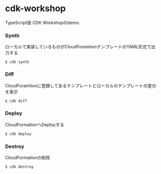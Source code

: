 # cdk-workshop
TypeScript版 CDK Workshopのdemo.

### Synth
ローカルで実装しているものがCloudForamtionテンプレートのYAML形式で出力する
```
$ cdk synth
```

### Diff
CloudForamtionに登録してあるテンプレートとローカルのテンプレートの差分を表示
```sh
$ cdk diff
```

### Deploy
CloudFormationへDeployする
```sh
$ cdk deploy
```

### Destroy
CloudFormationの削除
```sh
$ cdk destroy
```
